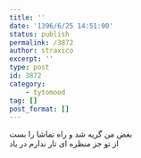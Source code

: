 ```yaml
---
title: ''
date: '1396/6/25 14:51:00'
status: publish
permalink: /3872
author: straxico
excerpt: ''
type: post
id: 3872
category:
    - tytomood
tag: []
post_format: []
---
```

بغض من گریه شد و راه تماشا را بست  
از تو جز منظره ای تار ندارم در یاد